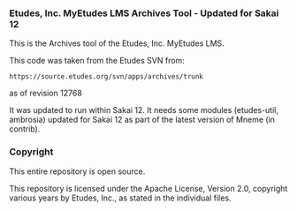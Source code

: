 ### Etudes, Inc. MyEtudes LMS Archives Tool - Updated for Sakai 12

This is the Archives tool of the Etudes, Inc. MyEtudes LMS.

This code was taken from the Etudes SVN from:

```https://source.etudes.org/svn/apps/archives/trunk```

as of revision 12768

It was updated to run within Sakai 12.  It needs some modules (etudes-util, ambrosia) updated for Sakai 12 as part of the latest version of Mneme (in contrib).

### Copyright

This entire repository is open source.

This repository is licensed under the Apache License, Version 2.0, copyright various years by Etudes, Inc., as stated in the individual files.
